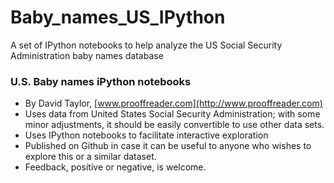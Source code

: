 Baby_names_US_IPython
=====================

A set of IPython notebooks to help analyze the US Social Security Administration baby names database

### U.S. Baby names iPython notebooks #

  * By David Taylor, [www.prooffreader.com](http://www.prooffreader.com)
  * Uses data from United States Social Security Administration; with some minor adjustments, it should be easily convertible to use other data sets.
  * Uses IPython notebooks to facilitate interactive exploration
  * Published on Github in case it can be useful to anyone who wishes to explore this or a similar dataset.
  * Feedback, positive or negative, is welcome.
